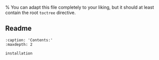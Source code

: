 % You can adapt this file completely to your liking, but it should at least contain the root `toctree` directive.

## Readme
<!-- ```{include} ../../README.md
:relative-images:
``` -->


```{toctree}
:caption: 'Contents:'
:maxdepth: 2

installation
```
